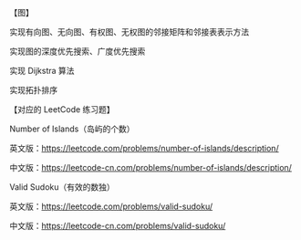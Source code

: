 【图】

实现有向图、无向图、有权图、无权图的邻接矩阵和邻接表表示方法

实现图的深度优先搜索、广度优先搜索

实现 Dijkstra 算法

实现拓扑排序

【对应的 LeetCode 练习题】

Number of Islands（岛屿的个数）

英文版：https://leetcode.com/problems/number-of-islands/description/

中文版：https://leetcode-cn.com/problems/number-of-islands/description/

Valid Sudoku（有效的数独）

英文版：https://leetcode.com/problems/valid-sudoku/

中文版：https://leetcode-cn.com/problems/valid-sudoku/
